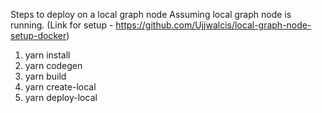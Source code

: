 Steps to deploy on a local graph node
Assuming local graph node is running. (Link for setup - https://github.com/Ujjwalcis/local-graph-node-setup-docker)
1. yarn install
2. yarn codegen
3. yarn build
4. yarn create-local
5. yarn deploy-local
